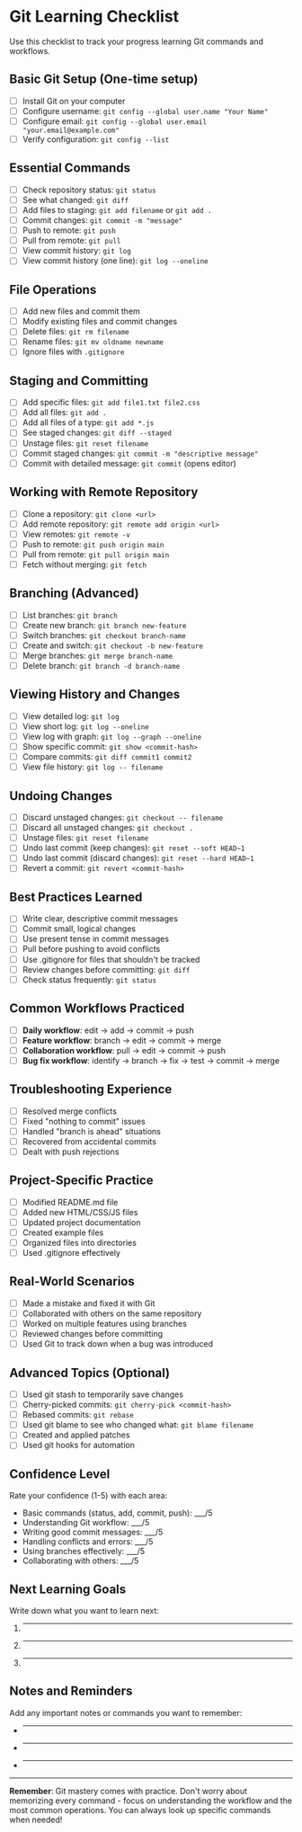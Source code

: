 # Git Learning Checklist

Use this checklist to track your progress learning Git commands and workflows.

## Basic Git Setup (One-time setup)
- [ ] Install Git on your computer
- [ ] Configure username: `git config --global user.name "Your Name"`
- [ ] Configure email: `git config --global user.email "your.email@example.com"`
- [ ] Verify configuration: `git config --list`

## Essential Commands
- [ ] Check repository status: `git status`
- [ ] See what changed: `git diff`
- [ ] Add files to staging: `git add filename` or `git add .`
- [ ] Commit changes: `git commit -m "message"`  
- [ ] Push to remote: `git push`
- [ ] Pull from remote: `git pull`
- [ ] View commit history: `git log`
- [ ] View commit history (one line): `git log --oneline`

## File Operations
- [ ] Add new files and commit them
- [ ] Modify existing files and commit changes
- [ ] Delete files: `git rm filename`
- [ ] Rename files: `git mv oldname newname`
- [ ] Ignore files with `.gitignore`

## Staging and Committing
- [ ] Add specific files: `git add file1.txt file2.css`
- [ ] Add all files: `git add .`
- [ ] Add all files of a type: `git add *.js`
- [ ] See staged changes: `git diff --staged`
- [ ] Unstage files: `git reset filename`
- [ ] Commit staged changes: `git commit -m "descriptive message"`
- [ ] Commit with detailed message: `git commit` (opens editor)

## Working with Remote Repository
- [ ] Clone a repository: `git clone <url>`
- [ ] Add remote repository: `git remote add origin <url>`
- [ ] View remotes: `git remote -v`
- [ ] Push to remote: `git push origin main`
- [ ] Pull from remote: `git pull origin main`
- [ ] Fetch without merging: `git fetch`

## Branching (Advanced)
- [ ] List branches: `git branch`
- [ ] Create new branch: `git branch new-feature`
- [ ] Switch branches: `git checkout branch-name`
- [ ] Create and switch: `git checkout -b new-feature`
- [ ] Merge branches: `git merge branch-name`
- [ ] Delete branch: `git branch -d branch-name`

## Viewing History and Changes
- [ ] View detailed log: `git log`
- [ ] View short log: `git log --oneline`
- [ ] View log with graph: `git log --graph --oneline`
- [ ] Show specific commit: `git show <commit-hash>`
- [ ] Compare commits: `git diff commit1 commit2`
- [ ] View file history: `git log -- filename`

## Undoing Changes
- [ ] Discard unstaged changes: `git checkout -- filename`
- [ ] Discard all unstaged changes: `git checkout .`
- [ ] Unstage files: `git reset filename`
- [ ] Undo last commit (keep changes): `git reset --soft HEAD~1`
- [ ] Undo last commit (discard changes): `git reset --hard HEAD~1`
- [ ] Revert a commit: `git revert <commit-hash>`

## Best Practices Learned
- [ ] Write clear, descriptive commit messages
- [ ] Commit small, logical changes
- [ ] Use present tense in commit messages
- [ ] Pull before pushing to avoid conflicts
- [ ] Use .gitignore for files that shouldn't be tracked
- [ ] Review changes before committing: `git diff`
- [ ] Check status frequently: `git status`

## Common Workflows Practiced
- [ ] **Daily workflow**: edit → add → commit → push
- [ ] **Feature workflow**: branch → edit → commit → merge
- [ ] **Collaboration workflow**: pull → edit → commit → push
- [ ] **Bug fix workflow**: identify → branch → fix → test → commit → merge

## Troubleshooting Experience
- [ ] Resolved merge conflicts
- [ ] Fixed "nothing to commit" issues
- [ ] Handled "branch is ahead" situations
- [ ] Recovered from accidental commits
- [ ] Dealt with push rejections

## Project-Specific Practice
- [ ] Modified README.md file
- [ ] Added new HTML/CSS/JS files
- [ ] Updated project documentation
- [ ] Created example files
- [ ] Organized files into directories
- [ ] Used .gitignore effectively

## Real-World Scenarios
- [ ] Made a mistake and fixed it with Git
- [ ] Collaborated with others on the same repository
- [ ] Worked on multiple features using branches
- [ ] Reviewed changes before committing
- [ ] Used Git to track down when a bug was introduced

## Advanced Topics (Optional)
- [ ] Used git stash to temporarily save changes
- [ ] Cherry-picked commits: `git cherry-pick <commit-hash>`
- [ ] Rebased commits: `git rebase`
- [ ] Used git blame to see who changed what: `git blame filename`
- [ ] Created and applied patches
- [ ] Used git hooks for automation

## Confidence Level
Rate your confidence (1-5) with each area:

- Basic commands (status, add, commit, push): ___/5
- Understanding Git workflow: ___/5  
- Writing good commit messages: ___/5
- Handling conflicts and errors: ___/5
- Using branches effectively: ___/5
- Collaborating with others: ___/5

## Next Learning Goals

Write down what you want to learn next:

1. ________________________________
2. ________________________________
3. ________________________________

## Notes and Reminders

Add any important notes or commands you want to remember:

- ________________________________
- ________________________________
- ________________________________

---

**Remember**: Git mastery comes with practice. Don't worry about memorizing every command - focus on understanding the workflow and the most common operations. You can always look up specific commands when needed!